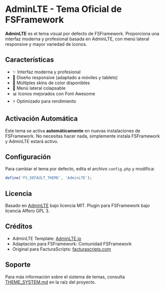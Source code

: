 # AdminLTE - Tema Oficial de FSFramework

**AdminLTE** es el tema visual por defecto de FSFramework. Proporciona una interfaz moderna y profesional basada en AdminLTE, con menú lateral responsive y mayor variedad de iconos.

## Características

- ✨ Interfaz moderna y profesional
- 📱 Diseño responsive (adaptado a móviles y tablets)
- 🎨 Múltiples skins de color disponibles
- 🔧 Menú lateral colapsable
- 📊 Iconos mejorados con Font Awesome
- ⚡ Optimizado para rendimiento

## Activación Automática

Este tema se activa **automáticamente** en nuevas instalaciones de FSFramework. No necesitas hacer nada, simplemente instala FSFramework y AdminLTE estará activo.

## Configuración

Para cambiar el tema por defecto, edita el archivo `config.php` y modifica:

```php
define('FS_DEFAULT_THEME', 'AdminLTE');
```

## Licencia

Basado en [AdminLTE](https://adminlte.io/) bajo licencia MIT.
Plugin para FSFramework bajo licencia Affero GPL 3.

## Créditos

- AdminLTE Template: [AdminLTE.io](https://adminlte.io/)
- Adaptación para FSFramework: Comunidad FSFramework
- Original para FacturaScripts: [facturascripts.com](https://www.facturascripts.com/plugin/adminlte)

## Soporte

Para más información sobre el sistema de temas, consulta [THEME_SYSTEM.md](../../THEME_SYSTEM.md) en la raíz del proyecto.